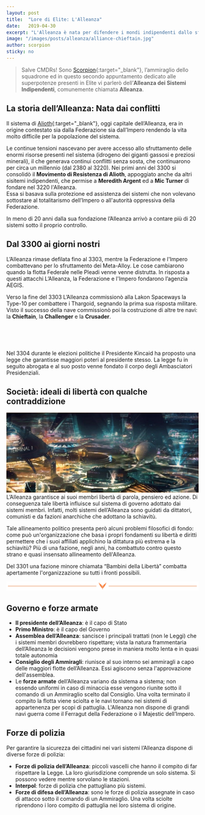 ```yaml
---
layout: post
title:  "Lore di Elite: L'Alleanza"
date:   2019-04-30
excerpt: "L'Alleanza è nata per difendere i mondi indipendenti dallo sfruttamento implacabile della Federazione e dell'Impero."
image: "/images/posts/alleanza/alliance-chieftain.jpg"
author: scorpion
sticky: no
---
```

> Salve CMDRs! Sono [Scorpion](https://my.playstation.com/profile/Scorpion01924){:target="_blank"}, l’ammiraglio dello squadrone ed in questo secondo appuntamento dedicato alle superpotenze presenti in Elite vi parlerò dell’**Alleanza dei Sistemi Indipendenti**, comunemente chiamata **Alleanza**.

## La storia dell’Alleanza: Nata dai conflitti

Il sistema di [Alioth](https://elite-dangerous.fandom.com/wiki/Alioth){:target="_blank"}, oggi capitale dell’Alleanza, era in origine contestato sia dalla Federazione sia dall’Impero rendendo la vita molto difficile per la popolazione del sistema.

Le continue tensioni nascevano per avere accesso allo sfruttamento delle enormi risorse presenti nel sistema (idrogeno dei giganti gassosi e preziosi minerali), il che generava continui conflitti senza sosta, che continuarono per circa un millennio (dal 2380 al 3220). Nei primi anni del 3300 si consolidò il **Movimento di Resistenza di Alioth**, appoggiato anche da altri sisitemi indipendenti, che permise a **Meredith Argent** ed a **Mic Turner** di fondare nel 3220 l'Alleanza.<br>
Essa si basava sulla protezione ed assistenza dei sistemi che non volevano sottostare al totalitarismo dell’Impero o all'autorità oppressiva della Federazione.

In meno di 20 anni dalla sua fondazione l’Alleanza arrivò a contare più di 20 sistemi sotto il proprio controllo.

## Dal 3300 ai giorni nostri

L’Alleanza rimase defilata fino al 3303, mentre la Federazione e l'Impero combattevano per lo sfruttamento dei Meta-Alloy. Le cose cambiarono quando la flotta Federale nelle Pleadi venne venne distrutta. In risposta a questi attacchi L’Alleanza, la Federazione e l'Impero fondarono l’agenzia AEGIS.

Verso la fine del 3303 L’Alleanza commissionò alla Lakon Spaceways la Type-10 per combattere i Thargoid, segnando la prima sua risposta militare. Visto il successo della nave commissionò poi la costruzione di altre tre navi: la **Chieftain**, la **Challenger** e la **Crusader**.

<div class="box alt">
    <div class="row 50% uniform">
        <div class="4u"><span class="image fit"><img src="{{ "/images/posts/alleanza/Chieftain-Ship-Station.jpg" | prepend:site.baseurl }}" alt="" /></span></div>
        <div class="4u"><span class="image fit"><img src="{{ "/images/posts/alleanza/alliance-challenger-3.png" | prepend:site.baseurl }}" alt="" /></span></div>
        <div class="4u$"><span class="image fit"><img src="{{ "/images/posts/alleanza/1qftqzga61z11.jpg" | prepend:site.baseurl }}" alt="" /></span></div>
    </div>
</div>

Nel 3304 durante le elezioni politiche il Presidente Kincaid ha proposto una legge che garantisse maggiori poteri al presidente stesso. La legge fu in seguito abrogata e al suo posto venne fondato il corpo degli Ambasciatori Presidenziali.

## Società: ideali di libertà con qualche contraddizione

<span class="image fit"><img src="/images/posts/alleanza/Elite-Dangerous-Alliance-City.jpg" alt=""></span>
L’Alleanza garantisce ai suoi membri libertà di parola, pensiero ed azione. Di conseguenza tale libertà influisce sul sistema di governo adottato dai sistemi membri. Infatti, molti sistemi dell’Alleanza sono guidati da dittatori, comunisti e da fazioni anarchiche che adottano la schiavitù.

Tale allineamento politico presenta però alcuni problemi filosofici di fondo: come può un'organizzazione che basa i propri fondamenti su libertà e diritti permettere che i suoi affiliati applichino la dittatura più estrema e la schiavitù? Più di una fazione, negli anni, ha combattuto contro questo strano e quasi insensato allineamento dell'Alleanza.

Del 3301 una fazione minore chiamata “Bambini della Libertà” combatta apertamente l'organizzazione su tutti i fronti possibili.

<span class="image fit"><img src="/images/Elite-Division-png.png" alt=""></span>

## Governo e forze armate

- **Il presidente dell’Alleanza**: è il capo di Stato
- **Primo Ministro**: è il capo del Governo
- **Assemblea dell’Alleanza**: sancisce i principali trattati (non le Leggi) che i sistemi membri dovrebbero rispettare; vista la natura frammentaria dell’Alleanza le decisioni vengono prese in maniera molto lenta e in quasi totale autonomia
- **Consiglio degli Ammiragli**: riunisce al suo interno sei ammiragli a capo delle maggiori flotte dell’Alleanza. Essi agiscono senza l'approvazione dell'assemblea. 
- Le **forze armate** dell’Alleanza variano da sistema a sistema; non essendo uniformi in caso di minaccia esse vengono riunite sotto il comando di un Ammiraglio scelto dal Consiglio. Una volta terminato il compito la flotta viene sciolta e le navi tornano nei sistemi di appartenenza per scopi di pattuglia. L'Alleanza non dispone di grandi navi  guerra come il Ferragut della Federazione o il Majestic dell’Impero.

## Forze di polizia

Per garantire  la sicurezza dei cittadini nei vari sistemi l’Alleanza dispone di diverse forze di polizia:

- **Forze di polizia dell’Alleanza**: piccoli vascelli che hanno il compito di far rispettare la Legge. La loro giurisdizione comprende un solo sistema. Si possono vedere mentre sorvolano le stazioni.
- **Interpol**: forze di polizia che pattugliano più sistemi.
- **Forze di difesa dell’Alleanza**: sono le forze di polizia assegnate in caso di attacco sotto il comando di un Ammiraglio. Una volta sciolte riprendono i loro compito di pattuglia nei loro sistema di origine.
